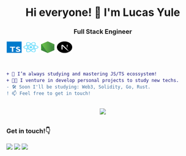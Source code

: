 
<h1 align="center">Hi everyone! 👋 I'm Lucas Yule</h1>

<div align="left">
     <h3 align="center">Full Stack Engineer</h3>
      <div align='center' style='display:inline-block;margin-bottom:15px'>
  <img align="center" alt="Ts" height="30" width="40" src="https://raw.githubusercontent.com/devicons/devicon/master/icons/typescript/typescript-plain.svg">
  <img align="center" alt="React" height="30" width="40" src="https://raw.githubusercontent.com/devicons/devicon/master/icons/react/react-original.svg">
    <img align="center" alt="CSS" height="30" width="40" src="https://raw.githubusercontent.com/devicons/devicon/master/icons/nodejs/nodejs-original.svg">
  <img align="center" alt="HTML" height="30" width="40" src="https://raw.githubusercontent.com/devicons/devicon/master/icons/nextjs/nextjs-original.svg">
  </div>
     </div>
<br>     

```diff
+ 🔭 I’m always studying and mastering JS/TS ecossystem!
+ 👨‍💻 I venture in develop personal projects to study new techs.
- 🛠️ Soon I'll be studying: Web3, Solidity, Go, Rust.
! 📫 Feel free to get in touch!
```

<div align="center">
  <br>
  <img src="http://github-readme-streak-stats.herokuapp.com?user=lucasyule2212&theme=black-ice&hide_border=true&background=DD272700" />
</div>

##

<h3 align="left">Get in touch!👇</h3>
<a href = "mailto:lucasyule6@gmail.com" align="left"><img src="https://img.shields.io/badge/-Gmail-%23333?style=for-the-badge&logo=gmail&logoColor=white" target="_blank"></a>
<a href="https://www.linkedin.com/in/lucasyulerocha/" target="_blank" align="left"><img src="https://img.shields.io/badge/-LinkedIn-%230077B5?style=for-the-badge&logo=linkedin&logoColor=white" target="_blank"></a> 
<a target="_blank" href="https://www.instagram.com/yule.lucas"><img src="https://img.shields.io/badge/Instagram-E4405F?style=for-the-badge&logo=instagram&logoColor=white"></a>  
  
